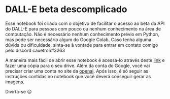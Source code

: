 # DALL-E beta descomplicado

Esse notebook foi criado com o objetivo de facilitar o acesso ao beta da API do DALL-E para pessoas com pouco ou nenhum conhecimento na área de computação. Não é necessário nenhum conhecimento prévio em Python, mas pode ser necessário algum do Google Colab. Caso tenha alguma dúvida ou dificuldade, sinta-se à vontade para entrar em contato comigo pelo discord cauetron#3263

A maneira mais fácil de abrir esse notebook é acessá-lo através deste [link](https://colab.research.google.com/drive/1JhAQOlVJlIyc4Mtz6ihoi-3D2cZWts33?usp=sharing) e fazer uma cópia para o seu drive. Além da conta do Google, você vai precisar criar uma conta no site da [openai](https://openai.com/api/). Após isso, é só seguir as instruções contidas no notebook que você deverá conseguir gerar as imagens.

Divirta-se 😉
